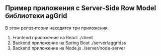 ## Пример приложения с Server-Side Row Model библиотеки agGrid

В этом репозитории находятся три приложения.

1. Frontend приложение на React ./client
2. Backend приложение на Spring Boot ./server/aggridss
3. Backend приложение на Node.js ./server/node-server
